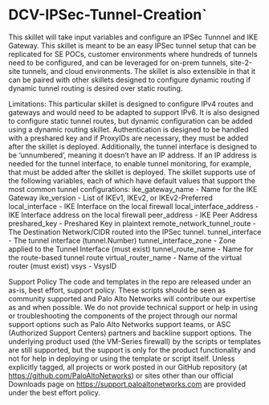 # DCV-IPSec-Tunnel-Creation` 
This skillet will take input variables and configure an IPSec Tunnnel and IKE Gateway. This skillet is meant to be an easy IPSec tunnel setup that can be replicated for SE POCs, customer environments where hundreds of tunnels need to be configured, and can be leveraged for on-prem tunnels, site-2-site tunnels, and cloud environments.  The skillet is also extensible in that it can be paired with other skillets designed to configure dynamic routing if dynamic tunnel routing is desired over static routing.  

Limitations: This particular skillet is designed to configure IPv4 routes and gateways and would need to be adapted to support IPv6. It is also designed to configure static tunnel routes, but dynamic configuration can be added using a dynamic routing skillet. Authentication is designed to be handled with a preshared key and if ProxyIDs are necessary, they must be added after the skillet is deployed.  Additionally, the tunnel interface is designed to be ‘unnumbered’, meaning it doesn’t have an IP address.  If an IP address is needed for the tunnel interface, to enable tunnel monitoring, for example, that must be added after the skillet is deployed.
The skillet supports use of the following variables, each of which have default values that support the most common tunnel configurations:
ike_gateway_name - Name for the IKE Gateway
ike_version - List of IKEv1, IKEv2, or IKEv2-Preferred
local_interface - IKE Interface on the local firewall
local_interface_address - IKE Interface address on the local firewall
peer_address - IKE Peer Address
preshared_key - Preshared Key in plaintext
remote_network_tunnel_route - The Destination Network/CIDR routed into the IPSec tunnel.
tunnel_interface - The tunnel interface (tunnel.Number)
tunnel_interface_zone - Zone applied to the Tunnel Interface (must exist)
tunnel_route_name - Name for the route-based tunnel route
virtual_router_name - Name of the virtual router (must exist)
vsys - VsysID


Support Policy
The code and templates in the repo are released under an as-is, best effort, support policy. These scripts should be seen as community supported and Palo Alto Networks will contribute our expertise as and when possible. We do not provide technical support or help in using or troubleshooting the components of the project through our normal support options such as Palo Alto Networks support teams, or ASC (Authorized Support Centers) partners and backline support options. The underlying product used (the VM-Series firewall) by the scripts or templates are still supported, but the support is only for the product functionality and not for help in deploying or using the template or script itself. Unless explicitly tagged, all projects or work posted in our GitHub repository (at https://github.com/PaloAltoNetworks) or sites other than our official Downloads page on https://support.paloaltonetworks.com are provided under the best effort policy.
